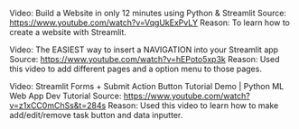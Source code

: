 
Video: Build a Website in only 12 minutes using Python & Streamlit
Source: https://www.youtube.com/watch?v=VqgUkExPvLY 
Reason: To learn how to create a website with Streamlit.

Video: The EASIEST way to insert a NAVIGATION into your Streamlit app
Source: https://www.youtube.com/watch?v=hEPoto5xp3k
Reason: Used this video to add different pages and a option menu to those pages.

Video: Streamlit Forms + Submit Action Button Tutorial Demo | Python ML Web App Dev Tutorial
Source: https://www.youtube.com/watch?v=z1xCC0mChSs&t=284s
Reason: Used this video to learn how to make add/edit/remove task button and data inputter.
